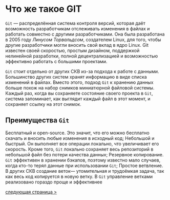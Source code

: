 # Что же такое GIT

`Git` — распределённая система контроля версий, которая даёт возможность разработчикам отслеживать изменения в файлах и работать совместно с другими разработчиками. Она была разработана в 2005 году *Линусом Торвальдсом*, создателем Linux, для того, чтобы другие разработчики могли вносить свой вклад в ядро Linux. Git известен своей скоростью, простым дизайном, поддержкой нелинейной разработки, полной децентрализацией и возможностью эффективно работать с большими проектами.

`Git` стоит отдельно от других СКВ из-за подхода к работе с данными. Большинство других систем хранят информацию в виде списка изменений в файлах. Вместо этого, подход `Git` к хранению данных больше похож на набор снимков миниатюрной файловой системы. Каждый раз, когда вы сохраняете состояние своего проекта в `Git`, система запоминает, как выглядит каждый файл в этот момент, и сохраняет ссылку на этот снимок.

## Преимущества `Git`
Бесплатный и open-source. Это значит, что его можно бесплатно скачать и вносить любые изменения в исходный код;
Небольшой и быстрый. Он выполняет все операции локально, что увеличивает его скорость. Кроме того, `Git` локально сохраняет весь репозиторий в небольшой файл без потери качества данных;
Резервное копирование. `Git` эффективен в хранении бэкапов, поэтому известно мало случаев, когда кто-то терял данные при использовании `Git`;
Простое ветвление. В других СКВ создание веток— утомительная и трудоёмкая задача, так как весь код копируется в новую ветку. В `Git` управление ветками реализовано гораздо проще и эффективнее

[следующая страница >](./add.md)